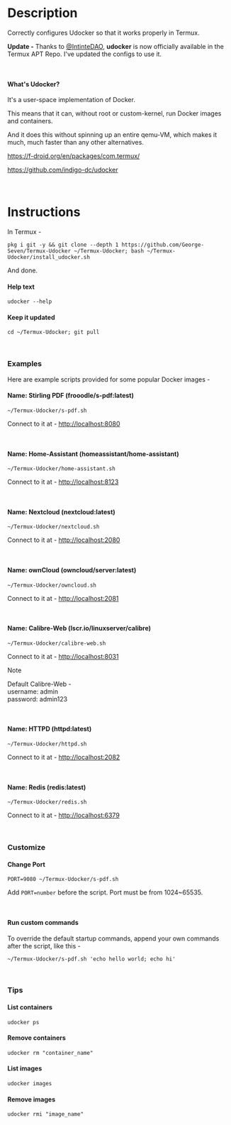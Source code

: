 # Description

Correctly configures Udocker so that it works properly in Termux.

**Update -** Thanks to [@IntinteDAO](https://github.com/termux/termux-packages/pull/24699), **udocker** is now officially available in the Termux APT Repo. I've updated the configs to use it.

<br>

#### What's Udocker?

It's a user-space implementation of Docker.

This means that it can, without root or custom-kernel, run Docker images and containers.

And it does this without spinning up an entire qemu-VM, which makes it much, much faster than any other alternatives.

https://f-droid.org/en/packages/com.termux/

https://github.com/indigo-dc/udocker

<br>

# Instructions

In Termux -

```
pkg i git -y && git clone --depth 1 https://github.com/George-Seven/Termux-Udocker ~/Termux-Udocker; bash ~/Termux-Udocker/install_udocker.sh
```

And done.

#### Help text

```
udocker --help
```

#### Keep it updated

```
cd ~/Termux-Udocker; git pull
```

<br>

### Examples

Here are example scripts provided for some popular Docker images -

#### Name: Stirling PDF (frooodle/s-pdf:latest)

```
~/Termux-Udocker/s-pdf.sh
```

Connect to it at - [http://localhost:8080](http://localhost:8080)

<br>

#### Name: Home-Assistant (homeassistant/home-assistant)

```
~/Termux-Udocker/home-assistant.sh
```

Connect to it at - [http://localhost:8123](http://localhost:8123)

<br>

#### Name: Nextcloud (nextcloud:latest)

```
~/Termux-Udocker/nextcloud.sh
```

Connect to it at - [http://localhost:2080](http://localhost:2080)

<br>

#### Name: ownCloud (owncloud/server:latest)

```
~/Termux-Udocker/owncloud.sh
```

Connect to it at - [http://localhost:2081](http://localhost:2081)

<br>

#### Name: Calibre-Web (lscr.io/linuxserver/calibre)

```
~/Termux-Udocker/calibre-web.sh
```

Connect to it at - [http://localhost:8031](http://localhost:8031)

> [!NOTE]
> Default Calibre-Web -  
> username: admin  
> password: admin123

<br>

#### Name: HTTPD (httpd:latest)

```
~/Termux-Udocker/httpd.sh
```

Connect to it at - [http://localhost:2082](http://localhost:2082)

<br>

#### Name: Redis (redis:latest)

```
~/Termux-Udocker/redis.sh
```

Connect to it at - [http://localhost:6379](http://localhost:6379)

<br>

### Customize

#### Change Port

```
PORT=9080 ~/Termux-Udocker/s-pdf.sh
```

Add `PORT=number` before the script. Port must be from 1024~65535.

<br>

#### Run custom commands

To override the default startup commands, append your own commands after the script, like this -

```
~/Termux-Udocker/s-pdf.sh 'echo hello world; echo hi'
```

<br>

### Tips

#### List containers

```
udocker ps
```

#### Remove containers

```
udocker rm "container_name"
```

#### List images

```
udocker images
```

#### Remove images

```
udocker rmi "image_name"
```

<br>


